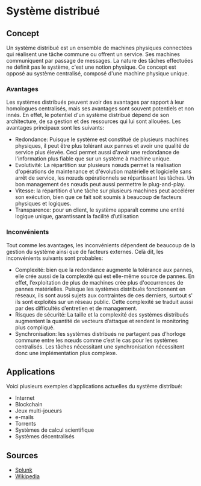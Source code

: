 # Système distribué

## Concept

Un système distribué est un ensemble de machines physiques connectées qui réalisent une tâche commune ou offrent un service. Ses machines communiquent par passage de messages.
La nature des tâches effectuées ne définit pas le système, c'est une notion physique. 
Ce concept est opposé au système centralisé, composé d'une machine physique unique. 

### Avantages

Les systèmes distribués peuvent avoir des avantages par rapport à leur homologues centralisés, mais ses avantages sont souvent potentiels et non innés. En effet, le potentiel d'un système distribué dépend de son architecture, de sa gestion et des ressources qui lui sont allouées. 
Les avantages principaux sont les suivants:

 - Redondance: Puisque le système est constitué de plusieurs machines physiques, il peut être plus tolérant aux pannes et avoir une qualité de service plus élevée. Ceci permet aussi d'avoir une redondance de l'information plus fiable que sur un système à machine unique. 
 - Evolutivité: La répartition sur plusieurs nœuds permet la réalisation d'opérations de maintenance et d'évolution matérielle et logicielle sans arrêt de service, les nœuds opérationnels se répartissant les tâches. Un bon management des nœuds peut aussi permettre le plug-and-play.
 - Vitesse: la répartition d’une tâche sur plusieurs machines peut accélérer son exécution, bien que ce fait soit soumis à beaucoup de facteurs physiques et logiques. 
 - Transparence: pour un client, le système apparaît comme une entité logique unique, garantissant la facilité d’utilisation

### Inconvénients

Tout comme les avantages, les inconvénients dépendent de beaucoup de la gestion du système ainsi que de facteurs externes. Celà dit, les inconvénients suivants sont probables:

 - Complexité: bien que la redondance augmente la tolérance aux pannes, elle crée aussi de la complexité qui est elle-même source de pannes. En effet, l’exploitation de plus de machines crée plus d'occurrences de pannes matérielles. Puisque les systèmes distribués fonctionnent en réseaux, ils sont aussi sujets aux contraintes de ces derniers, surtout s' ils sont exploités sur un réseau public. Cette complexité se traduit aussi par des difficultés d’entretien et de management.
 - Risques de sécurité: La taille et la complexité des systèmes distribués augmentent la quantité de vecteurs d’attaque et rendent le monitoring plus compliqué. 
 - Synchronisation: les systèmes distribués ne partagent pas d’horloge commune entre les nœuds comme c’est le cas pour les systèmes centralisés. Les tâches nécessitant une synchronisation nécessitent donc une implémentation plus complexe. 

## Applications

Voici plusieurs exemples d’applications actuelles du système distribué:

 - Internet
 - Blockchain
 - Jeux multi-joueurs
 - e-mails
 - Torrents
 - Systèmes de calcul scientifique
 - Systèmes décentralisés

## Sources

 - [Splunk](https://www.splunk.com/en_us/data-insider/what-are-distributed-systems.html#:~:text=A%20distributed%20system%20is%20a,been%20responsible%20for%20the%20task.)
 - [Wikipedia](https://en.wikipedia.org/wiki/Distributed_computing)
